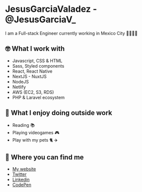 # JesusGarciaValadez - @JesusGarciaV_

I am a Full-stack Engineer currently working in Mexico City 🏻👦🏻‍💻

## 🤓 What I work with
- Javascript, CSS & HTML
- Sass, Styled components
- React, React Native
- NextJS - NuxtJS
- NodeJS
- Netlify
- AWS (EC2, S3, RDS)
- PHP & Laravel ecosystem

## 💜 What I enjoy doing outside work
- Reading 📚
- Playing videogames 🎮 
- Play with my pets 🐈 ✈️ 

## 📍 Where you can find me
- [My website](https://www.jesusgarciavaladez.dev/)
- [Twitter](https://twitter.com/JesusGarciaV_)
- [Linkedin](https://www.linkedin.com/in/jesusgarciavaladez/)
- [CodePen](https://codepen.io/JesusGarciaValadez)
